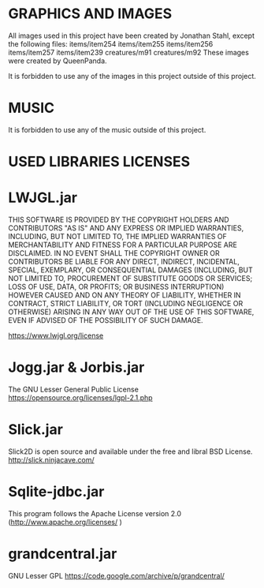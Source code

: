 GRAPHICS AND IMAGES
===================

All images used in this project have been created by Jonathan Stahl, except the following files:
items/item254
items/item255
items/item256
items/item257
items/item239
creatures/m91
creatures/m92
These images were created by QueenPanda.

It is forbidden to use any of the images in this project outside of this project.

MUSIC
=====
It is forbidden to use any of the music outside of this project. 

USED LIBRARIES LICENSES
=======================

LWJGL.jar
=========
THIS SOFTWARE IS PROVIDED BY THE COPYRIGHT HOLDERS AND CONTRIBUTORS "AS IS" AND ANY EXPRESS OR IMPLIED WARRANTIES, INCLUDING, BUT NOT LIMITED TO, THE IMPLIED WARRANTIES OF MERCHANTABILITY AND FITNESS FOR A PARTICULAR PURPOSE ARE DISCLAIMED. IN NO EVENT SHALL THE COPYRIGHT OWNER OR CONTRIBUTORS BE LIABLE FOR ANY DIRECT, INDIRECT, INCIDENTAL, SPECIAL, EXEMPLARY, OR CONSEQUENTIAL DAMAGES (INCLUDING, BUT NOT LIMITED TO, PROCUREMENT OF SUBSTITUTE GOODS OR SERVICES; LOSS OF USE, DATA, OR PROFITS; OR BUSINESS INTERRUPTION) HOWEVER CAUSED AND ON ANY THEORY OF LIABILITY, WHETHER IN CONTRACT, STRICT LIABILITY, OR TORT (INCLUDING NEGLIGENCE OR OTHERWISE) ARISING IN ANY WAY OUT OF THE USE OF THIS SOFTWARE, EVEN IF ADVISED OF THE POSSIBILITY OF SUCH DAMAGE.

https://www.lwjgl.org/license

Jogg.jar & Jorbis.jar
=====================
The GNU Lesser General Public License
https://opensource.org/licenses/lgpl-2.1.php

Slick.jar
=========
Slick2D is open source and available under the free and libral BSD License.
http://slick.ninjacave.com/

Sqlite-jdbc.jar
===============
This program follows the Apache License version 2.0 (http://www.apache.org/licenses/ )

grandcentral.jar
================
GNU Lesser GPL
https://code.google.com/archive/p/grandcentral/
